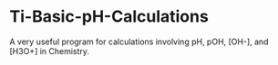 # Ti-Basic-pH-Calculations
A very useful program for calculations involving pH, pOH, [OH-], and [H3O+] in Chemistry.
